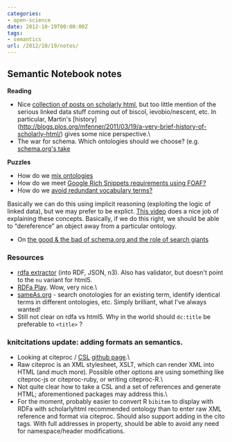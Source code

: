 ```yaml
---
categories:
- open-science
date: 2012-10-19T00:00:00Z
tags:
- semantics
url: /2012/10/19/notes/
---
```


Semantic Notebook notes
-----------------------

**Reading**

-   Nice [collection of posts on scholarly
    html](http://scholarlyhtml.org/faq/), but too little mention of the
    serious linked data stuff coming out of biscol, ievobio/nescent,
    etc. In particular, Martin's [history]
    (http://blogs.plos.org/mfenner/2011/03/19/a-very-brief-history-of-scholarly-html/)
    gives some nice perspective.\
-   The war for schema. Which ontologies should we choose? (e.g.
    [schema.org's
    take](http://blogs.plos.org/mfenner/2011/06/07/schema-org-for-scholarly-html/)

**Puzzles**

-   How do we [mix
    ontologies](http://stackoverflow.com/questions/12983766)
-   How do we meet [Google Rich Snippets requirements using
    FOAF?](http://answers.semanticweb.com/questions/19200/satisfy-google-rich-snippets-person-standard-using-foaf)
-   How do we [avoid redundant vocabulary
    terms?](http://answers.semanticweb.com/questions/19275/what-to-do-about-redundant-rdfa-or-machines-that-speak-only-one-language)

Basically we can do this using implicit reasoning (exploiting the logic
of linked data), but we may prefer to be explict. [This
video](http://vimeo.com/28667500) does a nice job of explaining these
concepts. Basically, if we do this right, we should be able to
“dereference” an object away from a particular ontology.

-   On [the good & the bad of schema.org and the role of search
    giants](http://manu.sporny.org/2011/false-choice/)

### Resources

-   [rdfa extractor](http://getschema.org/rdfaliteextractor/about) (into
    RDF, JSON, n3). Also has validator, but doesn't point to the `nu`
    variant for html5.
-   [RDFa Play](http://rdfa.info/play/). Wow, very nice.\
-   [sameAs.org](http://sameas.org) - search onotologies for an existing
    term, identify identical terms in different ontologies, etc. Simply
    brilliant, what I've always wanted!
-   Still not clear on rdfa vs html5. Why in the world should `dc:title`
    be preferable to `<title>` ?

### knitcitations update: adding formats an semantics.

-   Looking at citeproc / [CSL](http://citationstyles.org/) [github
    page](https://github.com/citation-style-language).\
-   Raw citeproc is an XML stylesheet, XSLT, which can render XML into
    HTML (and much more). Possible other options are using something
    like citeproc-js or citeproc-ruby, or writing citeproc-R.\
-   Not quite clear how to take a CSL and a set of references and
    generate HTML; aforementioned packages may address this.\
-   For the moment, probably easier to convert R `bibitem` to display
    with RDFa with scholarlyhtml recommended ontology than to enter raw
    XML reference and format via citeproc. Should also support adding in
    the cito tags. With full addresses in property, should be able to
    avoid any need for namespace/header modifications.

